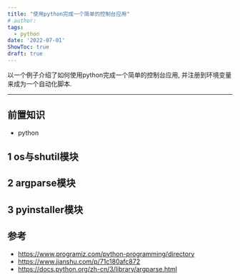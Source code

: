 ```yaml
---
title: "使用python完成一个简单的控制台应用"
# author: 
tags:
  - python
date: '2022-07-01'
ShowToc: true
draft: true
---
```

以一个例子介绍了如何使用python完成一个简单的控制台应用, 并注册到环境变量来成为一个自动化脚本.
<!--more-->

---

## 前置知识
 - python

## 1 os与shutil模块

## 2 argparse模块

## 3 pyinstaller模块

## 参考
- https://www.programiz.com/python-programming/directory
- https://www.jianshu.com/p/71c180afc872
- https://docs.python.org/zh-cn/3/library/argparse.html